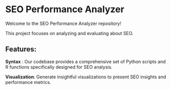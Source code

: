 # SEO Performance Analyzer
Welcome to the SEO Performance Analyzer repository!

This project focuses on analyzing and evaluating about SEO. 

## Features:
**Syntax** : Our codebase provides a comprehensive set of Python scripts and R functions specifically designed for SEO analysis.

**Visualization**: Generate insightful visualizations to present SEO insights and performance metrics.
